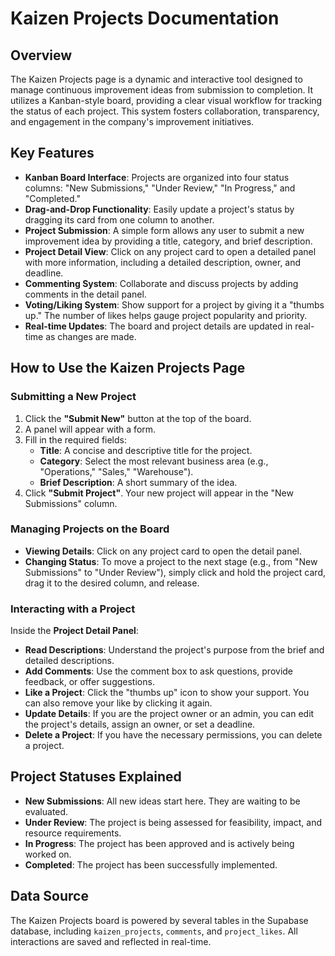 # Kaizen Projects Documentation

## Overview

The Kaizen Projects page is a dynamic and interactive tool designed to manage continuous improvement ideas from submission to completion. It utilizes a Kanban-style board, providing a clear visual workflow for tracking the status of each project. This system fosters collaboration, transparency, and engagement in the company's improvement initiatives.

## Key Features

-   **Kanban Board Interface**: Projects are organized into four status columns: "New Submissions," "Under Review," "In Progress," and "Completed."
-   **Drag-and-Drop Functionality**: Easily update a project's status by dragging its card from one column to another.
-   **Project Submission**: A simple form allows any user to submit a new improvement idea by providing a title, category, and brief description.
-   **Project Detail View**: Click on any project card to open a detailed panel with more information, including a detailed description, owner, and deadline.
-   **Commenting System**: Collaborate and discuss projects by adding comments in the detail panel.
-   **Voting/Liking System**: Show support for a project by giving it a "thumbs up." The number of likes helps gauge project popularity and priority.
-   **Real-time Updates**: The board and project details are updated in real-time as changes are made.

## How to Use the Kaizen Projects Page

### Submitting a New Project

1.  Click the **"Submit New"** button at the top of the board.
2.  A panel will appear with a form.
3.  Fill in the required fields:
    *   **Title**: A concise and descriptive title for the project.
    *   **Category**: Select the most relevant business area (e.g., "Operations," "Sales," "Warehouse").
    *   **Brief Description**: A short summary of the idea.
4.  Click **"Submit Project"**. Your new project will appear in the "New Submissions" column.

### Managing Projects on the Board

-   **Viewing Details**: Click on any project card to open the detail panel.
-   **Changing Status**: To move a project to the next stage (e.g., from "New Submissions" to "Under Review"), simply click and hold the project card, drag it to the desired column, and release.

### Interacting with a Project

Inside the **Project Detail Panel**:

-   **Read Descriptions**: Understand the project's purpose from the brief and detailed descriptions.
-   **Add Comments**: Use the comment box to ask questions, provide feedback, or offer suggestions.
-   **Like a Project**: Click the "thumbs up" icon to show your support. You can also remove your like by clicking it again.
-   **Update Details**: If you are the project owner or an admin, you can edit the project's details, assign an owner, or set a deadline.
-   **Delete a Project**: If you have the necessary permissions, you can delete a project.

## Project Statuses Explained

-   **New Submissions**: All new ideas start here. They are waiting to be evaluated.
-   **Under Review**: The project is being assessed for feasibility, impact, and resource requirements.
-   **In Progress**: The project has been approved and is actively being worked on.
-   **Completed**: The project has been successfully implemented.

## Data Source

The Kaizen Projects board is powered by several tables in the Supabase database, including `kaizen_projects`, `comments`, and `project_likes`. All interactions are saved and reflected in real-time.
